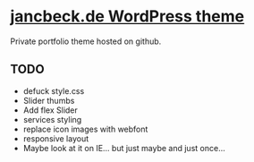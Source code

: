 # [jancbeck.de WordPress theme](http://www.jancbeck.de/)

Private portfolio theme hosted on github.

## TODO

* defuck style.css
* Slider thumbs
* Add flex Slider
* services styling
* replace icon images with webfont
* responsive layout
* Maybe look at it on IE… but just maybe and just once…

